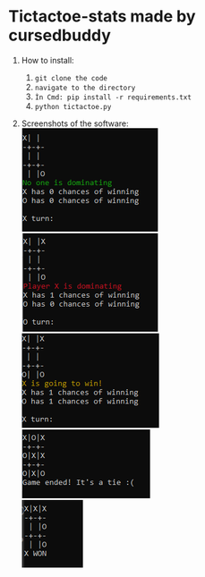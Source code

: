 # Tictactoe-stats made by cursedbuddy
1. How to install:
    1. ``git clone the code``
    2. ``navigate to the directory``
    3. ``Ìn Cmd: pip install -r requirements.txt``
    4. ``python tictactoe.py``
  
2. Screenshots of the software: </br>
![GitHub Logo](/screenshots/image1.PNG)</br>
![GitHub Logo](/screenshots/image2.PNG)</br>
![GitHub Logo](/screenshots/image3.PNG)</br>
![GitHub Logo](/screenshots/image4.PNG)</br>
![GitHub Logo](/screenshots/image5.PNG)</br>
